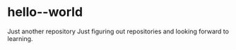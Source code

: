 # hello--world
Just another repository
Just figuring out repositories and looking forward to learning.
